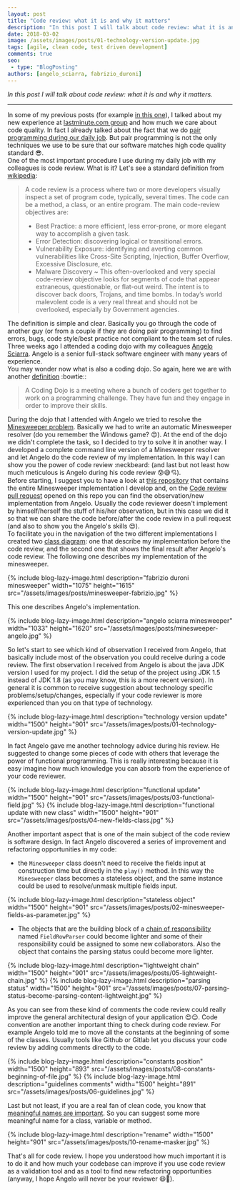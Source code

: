 ```yaml
---
layout: post
title: "Code review: what it is and why it matters"
description: "In this post I will talk about code review: what it is and why it matters."
date: 2018-03-02
image: /assets/images/posts/01-technology-version-update.jpg
tags: [agile, clean code, test driven development]
comments: true
seo:
 - type: "BlogPosting"
authors: [angelo_sciarra, fabrizio_duroni] 
---
```


*In this post I will talk about code review: what it is and why it matters.*

---

In some of my previous posts (for example [in this one](/2017/09/11/clean-code-meaningful-names.html "clean code 
meaningful names")), I talked about my new experience at [lastminute.com group](https://lmgroup.lastminute.com/ 
"lastminute.com group") and how much we care about code quality. In fact I already talked about the fact that we do 
[pair programming during our daily job](/2018/01/16/ide-refactoring-android-studio-xcode-appcode-webstorm-jetbrains.html "pair programming").
  But pair programming is not the only techniques we use to be sure that our software matches high 
  code quality standard :sunglasses:.  
  One of the most important procedure I use during my daily job with my colleagues is code review. What is it? Let's 
  see a standard definition from [wikipedia](https://en.wikipedia.org/wiki/Code_review "code review"):
  
  >A code review is a process where two or more developers visually inspect a set of program code, typically, several times. The code can be a method, a class, or an entire program. The main code-review objectives are:
  >* Best Practice: a more efficient, less error-prone, or more elegant way to accomplish a given task.  
  >* Error Detection: discovering logical or transitional errors.  
  >* Vulnerability Exposure: identifying and averting common vulnerabilities like Cross-Site Scripting, 
  Injection, Buffer Overflow, Excessive Disclosure, etc.
  >* Malware Discovery ~ This often-overlooked and very special code-review objective looks for segments of code that appear extraneous, questionable, or flat-out weird. The intent is to discover back doors, Trojans, and time bombs.
    In today’s world malevolent code is a very real threat and should not be overlooked, especially by Government agencies. 

The definition is simple and clear. Basically you go through the code of another guy (or from a couple if they are 
doing pair programming) to find errors, bugs, code style/best practice not compliant to the team set of rules.  
Three weeks ago I attended a coding dojo with my colleagues [Angelo Sciarra](https://www.linkedin.com/in/angelosciarra/ "Angelo Sciarra"). 
Angelo is a senior full-stack software engineer with many years of experience.  
You may wonder now what is also a coding dojo. So again, here we are with
 another [definition](http://codingdojo.org/WhatIsCodingDojo/ "coding dojo") :bowtie::

> A Coding Dojo is a meeting where a bunch of coders get together to work on a programming challenge. They have fun 
and they engage in order to improve their skills.

During the dojo that I attended with Angelo we tried to resolve the [Minesweeper problem](http://codingdojo.org/kata/Minesweeper/ "Minesweeper").
Basically we had to write an automatic Minesweeper resolver (do you remember the Windows game? :heart_eyes:). At the end of the dojo we didn't complete the task, so I decided to try to solve it in another way. I developed a complete command line version of a Minesweeper resolver and let Angelo do the code review of my implementation.
In this way I can show you the power of code review :neckbeard: (and last but not least how much meticulous is Angelo
 during his code review :cold_sweat::sweat_smile::cupid:).  
Before starting, I suggest you to have a look at [this repository](https://github.com/chicio/Minesweeper "Minesweeper kata dojo") that contains the entire Minesweeper implementation I develop and, on the [Code review pull request](https://github.com/chicio/Minesweeper/pull/1) opened on this repo you can find the observation/new implementation from Angelo. Usually 
the code reviewer doesn't implement by himself/herself the stuff of his/her observation, but in this case we did it so 
that we can share the code before/after the code review in a pull request (and also to show you the Angelo's skills 
:heart_eyes:).  
To facilitate you in the navigation of the two different implementations I created two [class diagram](https://en.wikipedia.org/wiki/Class_diagram "class diagram"): one that describe my implementation before the code review, and the second one that shows the final result after Angelo's code review. The following one describes my implementation of the minesweeper.
  
{% include blog-lazy-image.html description="fabrizio duroni minesweeper" width="1075" height="1615" src="/assets/images/posts/minesweeper-fabrizio.jpg" %}

This one describes Angelo's implementation.

{% include blog-lazy-image.html description="angelo sciarra minesweeper" width="1033" height="1620" src="/assets/images/posts/minesweeper-angelo.jpg" %}

So let's start to see which kind of observation I received from Angelo, that basically include most of the observation you could receive during a code review.
The first observation I received from Angelo is about the java JDK version I used for my project. I did the setup of 
the project using JDK 1.5 instead of JDK 1.8 (as you may know, this is a more recent version). In general it is 
common to receive suggestion about technology specific problems/setup/changes, especially if your code reviewer is 
more experienced than you on that type of technology.  

{% include blog-lazy-image.html description="technology version update" width="1500" height="901" src="/assets/images/posts/01-technology-version-update.jpg" %}

In fact Angelo gave me another technology advice during his review. He suggested to change some pieces of code with 
others that leverage the power of functional programming. This is really interesting because it is easy 
imagine how much knowledge you can absorb from the experience of your code reviewer.

{% include blog-lazy-image.html description="functional update" width="1500" height="901" src="/assets/images/posts/03-functional-field.jpg" %}
{% include blog-lazy-image.html description="functional update with new class" width="1500" height="901" src="/assets/images/posts/04-new-fields-class.jpg" %}

Another important aspect that is one of the main subject of the code review is software design. In fact Angelo 
discovered a series of improvement and refactoring opportunities in my code: 

* the `Minesweeper` class doesn't need to receive the fields input at construction time but directly in the `play()` 
method. In this way the `Minesweeper` class becomes a stateless object, and the same instance could be used to 
resolve/unmask multiple fields input.

{% include blog-lazy-image.html description="stateless object" width="1500" height="901" src="/assets/images/posts/02-minesweeper-fields-as-parameter.jpg" %}

* The objects that are the building block of a [chain of responsibility](https://en.wikipedia.org/wiki/Chain-of-responsibility_pattern "chain of responsability") named `FieldRowParser` could become lighter and some of their responsibility could be assigned to some new collaborators. Also the object that contains the parsing status could become more lighter.

{% include blog-lazy-image.html description="lightweight chain" width="1500" height="901" src="/assets/images/posts/05-lightweight-chain.jpg" %}
{% include blog-lazy-image.html description="parsing status" width="1500" height="901" src="/assets/images/posts/07-parsing-status-become-parsing-content-lightweight.jpg" %}

As you can see from these kind of comments the code review could really improve the general architectural design of your application :heart_eyes::relieved:.
Code convention are another important thing to check during code review. For example Angelo told me to move all the constants at the beginning of some of the classes. Usually tools like Github or Gitlab let you discuss your code review by adding comments directly to the code.

{% include blog-lazy-image.html description="constants position" width="1500" height="893" src="/assets/images/posts/08-constants-beginning-of-file.jpg" %}
{% include blog-lazy-image.html description="guidelines comments" width="1500" height="891" src="/assets/images/posts/06-guidelines.jpg" %}

Last but not least, if you are a real fan of clean code, you know that [meaningful names are important](/2017/09/11/clean-code-meaningful-names.html "clean code meaningful names"). So you can suggest some more meaningful name for a class, variable or method.

{% include blog-lazy-image.html description="rename" width="1500" height="901" src="/assets/images/posts/10-rename-masker.jpg" %}

That's all for code review. I hope you understood how much important it is to do it and how much your codebase can improve if you use code review as a validation tool and as a tool to find new refactoring opportunities (anyway, I hope Angelo will never be your reviewer :laughing::sparkling_heart:).
